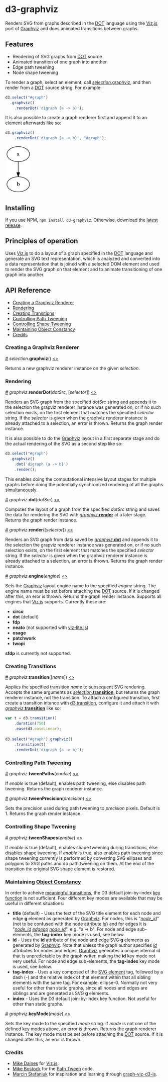 # d3-graphviz

Renders SVG from graphs described in the [DOT](http://www.graphviz.org/content/dot-language) language using the [Viz.js](https://github.com/mdaines/viz.js/) port of [Graphviz](http://www.graphviz.org) and does animated transitions between graphs.

## Features
* Rendering of SVG graphs from [DOT](http://www.graphviz.org/content/dot-language) source
* Animated transition of one graph into another
* Edge path tweening
* Node shape tweening

To render a graph, select an element, call [*selection*.graphviz](#selection_graphviz), and then render from a [DOT](http://www.graphviz.org/content/dot-language) source string. For example:

```js
d3.select("#graph")
  .graphviz()
    .renderDot('digraph {a -> b}');
```

It is also possible to create a graph renderer first and append it to an element afterwards like so:

```js
d3.graphviz()
    .renderDot('digraph {a -> b}', "#graph");
```

[<img src="images/a-b.png">](http://bl.ocks.org/mbostock/ad70335eeef6d167bc36fd3c04378048)

## Installing

If you use NPM, `npm install d3-graphviz`. Otherwise, download the [latest release](https://github.com/magjac/d3-graphviz/releases/latest).

## Principles of operation

Uses [Viz.js](https://github.com/mdaines/viz.js/) to do a layout of a graph specified in the [DOT](http://www.graphviz.org/content/dot-language) language and generate an SVG text representation, which is analyzed and converted into a data representation that is joined with a selected DOM element and used to render the SVG graph on that element and to animate transitioning of one graph into another.

## API Reference

* [Creating a Graphviz Renderer](#creating-a-graphviz-renderer)
* [Rendering](#renderering)
* [Creating Transitions](#creating-transitions)
* [Controlling Path Tweening](#controlling-path-tweening)
* [Controlling Shape Tweening](#controlling-shape-tweening)
* [Maintaining Object Constancy](#maintaining-object-constancy)
* [Credits](#credits)

### Creating a Graphviz Renderer

<a name="selection_graphviz" href="#selection_graphviz">#</a> <i>selection</i>.<b>graphviz</b>() [<>](https://github.com/magjac/d3-graphviz/blob/master/src/selection/graphviz.js "Source")

Returns a new graphviz renderer instance on the given *selection*.

### Rendering

<a name="graphviz_renderDot" href="#graphviz_renderDot">#</a> <i>graphviz</i>.<b>renderDot</b>(<i>dotSrc</i>, [<i>selector</i>]) [<>](https://github.com/magjac/d3-graphviz/blob/master/src/renderDot.js "Source")

Renders an SVG graph from the specified *dotSrc* string and appends it to the selection the grapviz renderer instance was generated on, or if no such selection exists, on the first element that matches the specified *selector* string. If the *selector* is given when the graphviz renderer instance is already attached to a selection, an error is thrown. Returns the graph render instance.

It is also possible to do the [Graphviz](http://www.graphviz.org/content/dot-language) layout in a first separate stage and do the actual rendering of the SVG as a second step like so:

```js
d3.select("#graph")
  .graphviz()
    .dot('digraph {a -> b}')
    .render();
```

This enables doing the computational intensive layout stages for multiple graphs before doing the potentially synchronized rendering of all the graphs simultaneously.

<a name="graphviz_dot" href="#graphviz_dot">#</a> <i>graphviz</i>.<b>dot</b>(<i>dotSrc</i>) [<>](https://github.com/magjac/d3-graphviz/blob/master/src/dot.js "Source")

Computes the layout of a graph from the specified *dotSrc* string and saves the data for rendering the SVG with [<i>graphviz</i>.<b>render</b>](#graphviz_render) at a later stage. Returns the graph render instance.

<a name="graphviz_render" href="#graphviz_render">#</a> <i>graphviz</i>.<b>render</b>([<i>selector</i>]) [<>](https://github.com/magjac/d3-graphviz/blob/master/src/dot.js "Source")

Renders an SVG graph from data saved by [<i>graphviz</i>.<b>dot</b>](#graphviz_dot) and appends it to the selection the grapviz renderer instance was generated on, or if no such selection exists, on the first element that matches the specified *selector* string. If the *selector* is given when the graphviz renderer instance is already attached to a selection, an error is thrown. Returns the graph render instance.

<a name="graphviz_engine" href="#graphviz_engine">#</a> <i>graphviz</i>.<b>engine</b>(<i>engine</i>) [<>](https://github.com/magjac/d3-graphviz/blob/master/src/engine.js "Source")

Sets the [Graphviz](http://www.graphviz.org) layout engine name to the specified *engine* string. The engine name must be set before attaching the [DOT](http://www.graphviz.org/content/dot-language) source. If it is changed after this, an eror is thrown. Returns the graph render instance. Supports all engines that [Viz.js](https://github.com/mdaines/viz.js/) supports. Currently these are:

* <b>circo</b>
* <b>dot</b> (default)
* <b>fdp</b>
* <b>neato</b> (not supported with [viz-lite.js](https://github.com/mdaines/viz.js#lite-version))
* <b>osage</b>
* <b>patchwork</b>
* <b>twopi</b>

<b>sfdp</b> is currently not supported.

### Creating Transitions
<a name="graphviz_transition" href="#graphviz_transition">#</a> <i>graphviz</i>.<b>transition</b>([<i>name</i>]) [<>](https://github.com/magjac/d3-graphviz/blob/master/src/transition.js "Source")

Applies the specified transition *name* to subsequent SVG rendering. Accepts the same arguments as [<i>selection</i>.<b>transition</b>](https://github.com/d3/d3-transition#selection_transition), but returns the graph renderer instance, not the transition. To attach a configured transition, first create a transition intance with [d3.transition](https://github.com/d3/d3-transition#transition), configure it and attach it with [<i>graphviz</i>.<b>transition</b>](#graphviz_transition) like so:

```js
var t = d3.transition()
    .duration(750)
    .ease(d3.easeLinear);

d3.select("#graph").graphviz()
    .transition(t)
    .renderDot('digraph {a -> b}');
```

### Controlling Path Tweening

<a name="graphviz_tweenPaths" href="#graphviz_tweenPaths">#</a> <i>graphviz</i>.<b>tweenPaths</b>(<i>enable</i>) [<>](https://github.com/magjac/d3-graphviz/blob/master/src/tweenPaths.js "Source")

If *enable* is true (default), enables path tweening, else disables path tweening. Returns the graph renderer instance.

<a name="graphviz_tweenPrecision" href="#graphviz_tweenPrecision">#</a> <i>graphviz</i>.<b>tweenPrecision</b>(<i>precision</i>) [<>](https://github.com/magjac/d3-graphviz/blob/master/src/tweenPrecision.js "Source")

Sets the precision used during path tweening to *precision* pixels. Default is 1. Returns the graph render instance.

### Controlling Shape Tweening

<a name="graphviz_tweenShapes" href="#graphviz_tweenShapes">#</a> <i>graphviz</i>.<b>tweenShapes</b>(<i>enable</i>) [<>](https://github.com/magjac/d3-graphviz/blob/master/src/tweenShapes.js "Source")

If *enable* is true (default), enables shape tweening during transitions, else disables shape tweening. If *enable* is true, also enables path tweening since shape tweening currently is performed by converting SVG ellipses and polygons to SVG paths and do path tweening on them. At the end of the transition the original SVG shape element is restored.

### Maintaining [Object Constancy](https://bost.ocks.org/mike/constancy/)

In order to acheive [meaningful transitions](https://bost.ocks.org/mike/constancy/#when-constancy-matter), the D3 default join-by-index [key function](https://bost.ocks.org/mike/constancy/#key-functions) is not sufficient. Four different key modes are available that may be useful in different situations:

* <b>title</b> (default) - Uses the text of the SVG title element for each node and edge <b>g</b> element as generated by [Graphviz](http://www.graphviz.org). For nodes, this is "[<i>node_id</i>](http://www.graphviz.org/content/dot-language)" (not to be confused with the node attribute [<i>id</i>](http://www.graphviz.org/content/attrs#did)) and for edges it is "[<i>node_id</i>](http://www.graphviz.org/content/dot-language) [<i>edgeop</i>](http://www.graphviz.org/content/dot-language) [<i>node_id</i>](http://www.graphviz.org/content/dot-language)", e.g. "a -> b". For node and edge sub-elements, the <b>tag-index</b> key mode is used, see below.
* <b>id</b> - Uses the <b>id</b> attribute of the node and edge SVG <b>g</b> elements as generated by [Graphviz](http://www.graphviz.org). Note that unless the graph author specifies [<i>id</i>](http://www.graphviz.org/content/attrs#did) attributes for nodes and edges, [Graphviz](http://www.graphviz.org) generates a unique internal id that is unpredictable by the graph writer, making the <b>id</b> key mode not very useful. For node and edge sub-elements, the <b>tag-index</b> key mode is used, see below.
* <b>tag-index</b> - Uses a key composed of the [SVG element](https://www.w3.org/TR/SVG/eltindex.html) tag, followed by a dash (-) and the relative index of that element within that all sibling elements with the same tag. For example: ellipse-0. Normally not very useful for other than static graphs, since all nodes and edges are siblings and are generated as SVG <b>g</b> elements.
* <b>index</b> - Uses the D3 default join-by-index key function. Not useful for other than static graphs.

<a name="graphviz_keyMode" href="#graphviz_keyMode">#</a> <i>graphviz</i>.<b>keyMode</b>(<i>mode</i>) [<>](https://github.com/magjac/d3-graphviz/blob/master/src/keyMode.js "Source")

Sets the key mode to the specified *mode* string. If *mode* is not one of the defined key modes above, an error is thrown. Returns the graph renderer instance. The key mode must be set before attaching the [DOT](http://www.graphviz.org/content/dot-language) source. If it is changed after this, an eror is thrown.

### Credits

* [Mike Daines](https://github.com/mdaines) for [Viz.js](https://github.com/mdaines/viz.js/).
* [Mike Bostock](https://github.com/mbostock) for the [Path Tween](https://bl.ocks.org/mbostock/3916621) code.
* [Marcin Stefaniuk](https://github.com/mstefaniuk)  for inspiration and learning through [graph-viz-d3-js](https://github.com/mstefaniuk/graph-viz-d3-js).
